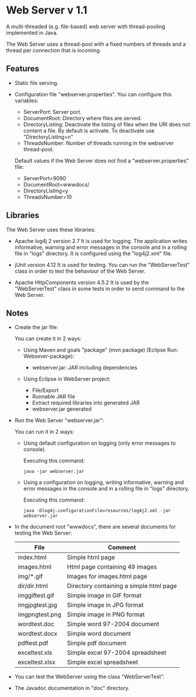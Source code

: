 Web Server v 1.1
================

A multi-threaded (e.g. file-based) web server with thread-pooling implemented in Java.

The Web Server uses a thread-pool with a fixed numbers of threads and a thread per connection that is incoming. 

Features
--------

- Static file serving.

- Configuration file "webserver.properties". You can configure this variables:
  - ServerPort: Server port.
  - DocumentRoot: Directory where files are served.
  - DirectoryListing: Deactivate the listing of files when the URI does not content a file.
    By default is activate. To deactivate use "DirectoryListing=n"
  - ThreadsNumber: Number of threads running in the webserver thread-pool.

  Default values if the Web Server does not find a "webserver.properties" file:
  - ServerPort=9090
  - DocumentRoot=wwwdocs/
  - DirectoryListing=y
  - ThreadsNumber=10

Libraries
---------

The Web Server uses these libraries:

- Apache log4j 2 version 2.7
  It is used for logging.
  The application writes informative, warning and error messages in the console and in a rolling file in "logs" directory.
  It is configured using the "log4j2.xml" file.

- jUnit version 4.12
  It is used for testing.
  You can run the "WebServerTest" class in order to test the behaviour of the Web Server.

- Apache HttpComponents version 4.5.2
  It is used by the "WebServerTest" class in some tests in order to send command to the Web Server.

Notes
-----

- Create the jar file:

  You can create it in 2 ways:
  
  - Using Maven and goals "package" (mvn package) (Eclipse Run: Websever-package):
    - webserver.jar: 				JAR including dependencies

  - Using Eclipse in WebServer project:
    - File/Export
    - Runnable JAR file
    - Extract required libraries into generated JAR
    - webserver.jar generated

- Run the Web Server "webserver.jar":
  
  You can run it in 2 ways:

  - Using default configuration on logging (only error messages to console).
  
    Executing this command:
  
    ```
    java -jar webserver.jar
    ```
    
  - Using a configuration on logging, writing informative, warning and error messages in the console and in a rolling file in "logs" directory.
  
    Executing this command:

    ```
    java -Dlog4j.configurationFile=resources/log4j2.xml -jar webserver.jar
    ```
    
- In the document root "wwwdocs", there are several documents for testing the Web Server:

  | File		    | Comment                                   |
  | --------------- | ----------------------------------------- |
  | index.html		| Simple html page                          |
  | images.html		| Html page containing 49 images            |
  | img/*.gif		| Images for images.html page               |
  | dir/dir.html	| Directory containing a simple html page   |
  | imggiftest.gif	| Simple image in GIF format                |
  | imgjpgtest.jpg	| Simple image in JPG format                |
  | imgpngtest.png	| Simple image in PNG format                |
  | wordtest.doc	| Simple word 97-2004 document              |
  | wordtest.docx	| Simple word document                      |
  | pdftest.pdf		| Simple pdf document                       |
  | exceltest.xls	| Simple excel 97-2004 spreadsheet          |
  | exceltest.xlsx	| Simple excel spreadsheet                  |
  
- You can test the WebServer using the class "WebServerTest".

- The Javadoc documentation in "doc" directory.
